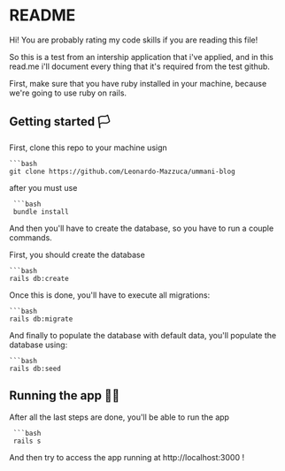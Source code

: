 # README

Hi! You are probably rating my code skills if you are reading this file!

So this is a test from an intership application that i've applied, and in this read.me i'll
document every thing that it's required from the test github.

First, make sure that you have ruby installed in your machine, because we're going to
use ruby on rails.

## Getting started 🏳️

  First, clone this repo to your machine usign 

    ```bash
    git clone https://github.com/Leonardo-Mazzuca/ummani-blog


  after you must use 
  
     ```bash
     bundle install


  And then you'll have to create the database, so 
  you have to run a couple commands.

  First, you should create the database 
  
    ```bash
    rails db:create
  
  
  Once this is done, you'll have to execute all migrations:

    ```bash
    rails db:migrate
   

  And finally to populate the database with default data, you'll
  populate the database using:

    ```bash
    rails db:seed


## Running the app 🏃‍♂️

  After all the last steps are done, you'll be able to run the app

     ```bash
     rails s

  And then try to access the app running at http://localhost:3000 !

  



